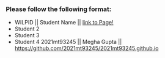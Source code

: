 ### Please follow the following format: ###

* WILPID ||     Student Name ||        [link to Page!](http://google.com)
* Student 2
* Student 3
* Student 4
2021mt93245 || Megha Gupta || https://github.com/2021mt93245/2021mt93245.github.io
